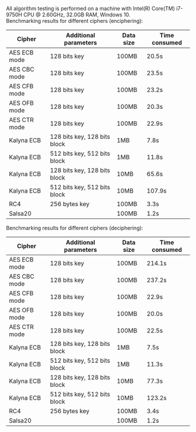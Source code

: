 All algorithm testing is performed on a machine with Intel(R) Core(TM) i7-9750H CPU @ 2.60GHz, 32.0GB RAM, Windows 10. <br>
Benchmarking results for different ciphers (enciphering):

| Cipher | Additional parameters | Data size | Time consumed |
| ------ | --------------------- | --------- | ------------- |
| AES ECB mode | 128 bits key | 100MB | 20.5s |
| AES CBC mode | 128 bits key | 100MB | 23.5s |
| AES CFB mode | 128 bits key | 100MB | 23.2s |
| AES OFB mode | 128 bits key | 100MB | 20.3s |
| AES CTR mode | 128 bits key | 100MB | 22.9s |
| Kalyna ECB | 128 bits key, 128 bits block | 1MB | 7.8s |
| Kalyna ECB | 512 bits key, 512 bits block | 1MB | 11.8s |
| Kalyna ECB | 128 bits key, 128 bits block | 10MB | 65.6s |
| Kalyna ECB | 512 bits key, 512 bits block | 10MB | 107.9s |
| RC4 | 256 bytes key | 100MB | 3.3s |
| Salsa20 | | 100MB | 1.2s |

Benchmarking results for different ciphers (deciphering):

| Cipher | Additional parameters | Data size | Time consumed |
| ------ | --------------------- | --------- | ------------- |
| AES ECB mode | 128 bits key | 100MB | 214.1s |
| AES CBC mode | 128 bits key | 100MB | 237.2s |
| AES CFB mode | 128 bits key | 100MB | 22.9s |
| AES OFB mode | 128 bits key | 100MB | 20.0s |
| AES CTR mode | 128 bits key | 100MB | 22.5s |
| Kalyna ECB | 128 bits key, 128 bits block | 1MB | 7.5s |
| Kalyna ECB | 512 bits key, 512 bits block | 1MB | 11.3s |
| Kalyna ECB | 128 bits key, 128 bits block | 10MB | 77.3s |
| Kalyna ECB | 512 bits key, 512 bits block | 10MB | 123.2s |
| RC4 | 256 bytes key | 100MB | 3.4s |
| Salsa20 | | 100MB | 1.2s |
